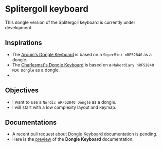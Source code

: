 # Splitergoll keyboard

This dongle version of the Splitergoll keyboard is currently under development.

## Inspirations

- The [Aroum's Dongle Keyboard](https://github.com/aroumi/dongle-keyboard) is based on a `SuperMini nRF52840` as a dongle.
- The [Charlesmst's Dongle Keyboard](https://github.com/charlesmst/dongle-keyboard) is based on a `Makerdiary nRF52840 MDK Dongle` as a dongle.
- 

## Objectives

- I want to use a `Nordic nRF52840 Dongle` as a dongle.
- I will start with a low complexity layout and keymap.

## Documentations

- A recent pull request about [Dongle Keyboard](https://github.com/zmkfirmware/zmk/pull/2401) documentation is pending.
- Here is the [preview](https://deploy-preview-2401--zmk.netlify.app/docs/features/dongle) of the **Dongle Keyboard** documentation.